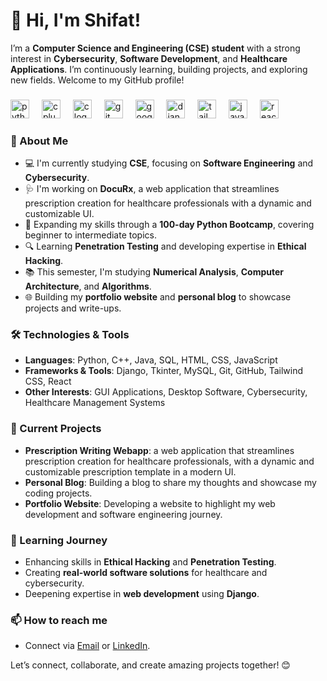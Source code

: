 # 👋 Hi, I'm Shifat!

I’m a **Computer Science and Engineering (CSE) student** with a strong interest in **Cybersecurity**, **Software Development**, and **Healthcare Applications**. I’m continuously learning, building projects, and exploring new fields. Welcome to my GitHub profile!
###

<div align="left">
  <img src="https://cdn.jsdelivr.net/gh/devicons/devicon/icons/python/python-original.svg" height="30" alt="python logo" />
  <img width="12" />
  <img src="https://cdn.jsdelivr.net/gh/devicons/devicon/icons/cplusplus/cplusplus-original.svg" height="30" alt="cplusplus logo" />
  <img width="12" />
  <img src="https://cdn.jsdelivr.net/gh/devicons/devicon/icons/c/c-original.svg" height="30" alt="c logo" />
  <img width="12" />
  <img src="https://cdn.jsdelivr.net/gh/devicons/devicon/icons/git/git-original.svg" height="30" alt="git logo" />
  <img width="12" />
  <img src="https://cdn.jsdelivr.net/gh/devicons/devicon/icons/googlecloud/googlecloud-original.svg" height="30" alt="googlecloud logo" />
  <img width="12" />
  <img src="https://cdn.jsdelivr.net/gh/devicons/devicon/icons/django/django-plain.svg" height="30" alt="django logo" />
  <img width="12" />
  <img src="https://cdn.jsdelivr.net/gh/devicons/devicon/icons/tailwindcss/tailwindcss-plain.svg" height="30" alt="tailwind css logo" />
  <img width="12" />
  <img src="https://cdn.jsdelivr.net/gh/devicons/devicon/icons/javascript/javascript-original.svg" height="30" alt="javascript logo" />
  <img width="12" />
  <img src="https://cdn.jsdelivr.net/gh/devicons/devicon/icons/react/react-original.svg" height="30" alt="react logo" />
</div>

###

### 🚀 About Me
- 💻 I'm currently studying **CSE**, focusing on **Software Engineering** and **Cybersecurity**.
- 🩺 I'm working on **DocuRx**, a web application that streamlines prescription creation for healthcare professionals with a dynamic and customizable UI.
- 🌱 Expanding my skills through a **100-day Python Bootcamp**, covering beginner to intermediate topics.
- 🔍 Learning **Penetration Testing** and developing expertise in **Ethical Hacking**.
- 📚 This semester, I'm studying **Numerical Analysis**, **Computer Architecture**, and **Algorithms**.
- 🌐 Building my **portfolio website** and **personal blog** to showcase projects and write-ups.

### 🛠️ Technologies & Tools
- **Languages**: Python, C++, Java, SQL, HTML, CSS, JavaScript
- **Frameworks & Tools**: Django, Tkinter, MySQL, Git, GitHub, Tailwind CSS, React
- **Other Interests**: GUI Applications, Desktop Software, Cybersecurity, Healthcare Management Systems

### 🔭 Current Projects
- **Prescription Writing Webapp**: a web application that streamlines prescription creation for healthcare professionals, with a dynamic and customizable prescription template in a modern UI.
- **Personal Blog**: Building a blog to share my thoughts and showcase my coding projects.
- **Portfolio Website**: Developing a website to highlight my web development and software engineering journey.

### 🌱 Learning Journey
- Enhancing skills in **Ethical Hacking** and **Penetration Testing**.
- Creating **real-world software solutions** for healthcare and cybersecurity.
- Deepening expertise in **web development** using **Django**.

### 📫 How to reach me
- Connect via [Email](mailto:mehedihasanshipat4@gmail.com) or [LinkedIn](https://www.linkedin.com/in/mehedi-hasan-shifat-87870a23b/).

Let’s connect, collaborate, and create amazing projects together! 😊
